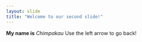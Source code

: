 ```yaml
---
layout: slide
title: "Welcome to our second slide!"
---
```

**My name is** *Chimpakau*
Use the left arrow to go back!
